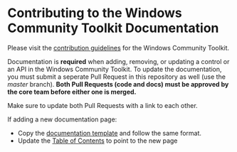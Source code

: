 # Contributing to the Windows Community Toolkit Documentation

Please visit the [contribution guidelines](https://github.com/windows-toolkit/WindowsCommunityToolkit/blob/master/contributing.md) for the Windows Community Toolkit.

Documentation is **required** when adding, removing, or updating a control or an API in the Windows Community Toolkit. To update the documentation, you must submit a seperate Pull Request in this repository as well (use the *master* branch). **Both Pull Requests (code and docs) must be approved by the core team before either one is merged.**

Make sure to update both Pull Requests with a link to each other.

If adding a new documentation page:
* Copy the [documentation template](https://github.com/MicrosoftDocs/WindowsCommunityToolkitDocs/blob/master/docs/.template.md) and follow the same format.
* Update the [Table of Contents](https://github.com/MicrosoftDocs/WindowsCommunityToolkitDocs/blob/master/docs/toc.md) to point to the new page